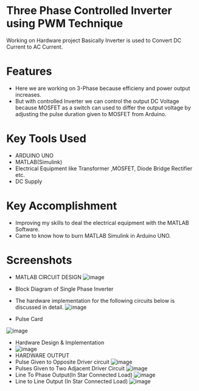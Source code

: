 

# Three Phase Controlled Inverter using PWM Technique

Working on Hardware project Basically Inverter is used to Convert DC Current to AC Current.
# Features

* Here we are working on 3-Phase because efficieny and power output increases. 
* But with controlled Inverter we can control the output DC Voltage because MOSFET as a switch can used to differ the output voltage by adjusting the pulse duration given to MOSFET from Arduino.

# Key Tools Used
* ARDUINO UNO
* MATLAB(Simulink) 
* Electrical Equipment like Transformer ,MOSFET, Diode Bridge Rectifier etc.
* DC Supply


# Key Accomplishment
* Improving my skills to deal the electrical equipment with the MATLAB Software.
* Came to know how to burn MATLAB Simulink in Arduino UNO.

# Screenshots

* MATLAB CIRCUIT DESIGN
![image](https://user-images.githubusercontent.com/112017748/190848443-cc0029a5-e216-4cc0-91e4-745159b75df7.png)


*  Block Diagram of Single Phase Inverter
*  The hardware implementation for the following circuits below is discussed in detail.
![image](https://user-images.githubusercontent.com/112017748/230600337-0cc51137-7dc8-4d53-a990-fcda459df49a.png)



* Pulse Card 

![image](https://user-images.githubusercontent.com/112017748/230600461-180b0da3-9291-4988-b094-3a33bcb0b2f5.png)


*  Hardware Design & Implementation
* ![image](https://user-images.githubusercontent.com/112017748/230600298-9846f129-6b6e-4ead-b0ac-b4c93fbe2025.png)
* HARDWARE OUTPUT
* Pulse Given to Opposite Driver circuit
![image](https://user-images.githubusercontent.com/112017748/230599694-068572e7-2d34-4e36-a60a-38068552bcfe.png)
* Pulses Given to Two Adjacent Driver Circuit 
![image](https://user-images.githubusercontent.com/112017748/230599717-4ddf3a9f-b4f8-4a12-b9fb-d36aa8fd6a23.png)
* Line To Phase Output(In Star Connected Load)
![image](https://user-images.githubusercontent.com/112017748/230599733-940bf4c9-a423-47d1-b392-92d601358057.png)
* Line to Line Output (In Star Connected Load)
![image](https://user-images.githubusercontent.com/112017748/230599747-c62b83f6-56ba-4924-8a0f-1a5d8494ca4d.png)

